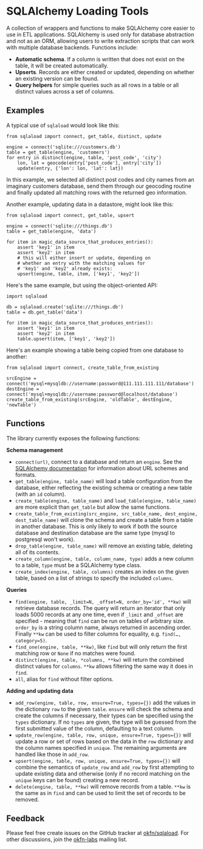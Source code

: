 SQLAlchemy Loading Tools
========================

A collection of wrappers and functions to make SQLAlchemy core easier 
to use in ETL applications. SQLAlchemy is used only for database
abstraction and not as an ORM, allowing users to write extraction
scripts that can work with multiple database backends. Functions
include:

* **Automatic schema**. If a column is written that does not
  exist on the table, it will be created automatically.
* **Upserts**. Records are either created or updated, depending on
  whether an existing version can be found.
* **Query helpers** for simple queries such as all rows in a table or
  all distinct values across a set of columns.

Examples
--------

A typical use of ``sqlaload`` would look like this:

	from sqlaload import connect, get_table, distinct, update
    
	engine = connect('sqlite:///customers.db')
	table = get_table(engine, 'customers')
	for entry in distinct(engine, table, 'post_code', 'city')
    	lon, lat = geocode(entry['post_code'], entry['city'])
	    update(entry, {'lon': lon, 'lat': lat})

In this example, we selected all distinct post codes and city names from an imaginary customers database, send them through our geocoding routine and finally updated all matching rows with the returned geo information.

Another example, updating data in a datastore, might look like this:

	from sqlaload import connect, get_table, upsert
    
	engine = connect('sqlite:///things.db')
	table = get_table(engine, 'data')
    
	for item in magic_data_source_that_produces_entries():
    	assert 'key1' in item
	    assert 'key2' in item
	    # this will either insert or update, depending on 
	    # whether an entry with the matching values for 
	    # 'key1' and 'key2' already exists:
    	upsert(engine, table, item, ['key1', 'key2'])


Here's the same example, but using the object-oriented API:

    import sqlaload

    db = sqlaload.create('sqlite:///things.db')
    table = db.get_table('data')

    for item in magic_data_source_that_produces_entries():
        assert 'key1' in item
        assert 'key2' in item
        table.upsert(item, ['key1', 'key2'])


Here's an example showing a table being copied from one database to another:

	from sqlaload import connect, create_table_from_existing

	srcEngine = connect('mysql+mysqldb://username:password@111.111.111.111/database')
	destEngine = connect('mysql+mysqldb://username:password@localhost/database')
	create_table_from_existing(srcEngine, 'oldTable', destEngine, 'newTable')

Functions
---------

The library currently exposes the following functions:

**Schema management**

* ``connect(url)``, connect to a database and return an ``engine``. See the [SQLAlchemy documentation](http://docs.sqlalchemy.org/en/rel_0_8/core/engines.html#database-urls) for information about URL schemes and formats.
* ``get_table(engine, table_name)`` will load a table configuration from the database, either reflecting the existing schema or creating a new table (with an ``id`` column).
* ``create_table(engine, table_name)`` and ``load_table(engine, table_name)`` are more explicit than ``get_table`` but allow the same functions.
* ``create_table_from_existing(src_engine, src_table_name, dest_engine, dest_table_name)`` will clone the schema and create a table from a table in another database. This is only likely to work if both the source database and destination database are the same type (mysql to postgresql won't work).
* ``drop_table(engine, table_name)`` will remove an existing table, deleting all of its contents.
* ``create_column(engine, table, column_name, type)`` adds a new column to a table, ``type`` must be a SQLAlchemy type class.
* ``create_index(engine, table, columns)`` creates an index on the given table, based on a list of strings to specify the included ``columns``.

**Queries**

* ``find(engine, table, _limit=N, _offset=N, order_by='id', **kw)`` will retrieve database records. The query will return an iterator that only loads 5000 records at any one time, even if ``_limit`` and ``_offset`` are specified - meaning that ``find`` can be run on tables of arbitrary size. ``order_by`` is a string column name, always returned in ascending order. Finally ``**kw`` can be used to filter columns for equality, e.g. ``find(…, category=5)``. 
* ``find_one(engine, table, **kw)``, like ``find`` but will only return the first matching row or ``None`` if no matches were found. 
* ``distinct(engine, table, *columns, **kw)`` will return the combined distinct values for ``columns``. ``**kw`` allows filtering the same way it does in ``find``.
* ``all``, alias for ``find`` without filter options.

**Adding and updating data**

* ``add_row(engine, table, row, ensure=True, types={})`` add the values in the dictionary ``row`` to the given ``table``. ``ensure`` will check the schema and create the columns if necessary, their types can be specified using the ``types`` dictionary. If no ``types`` are given, the type will be guessed from the first submitted value of the column, defaulting to a text column. 
* ``update_row(engine, table, row, unique, ensure=True, types={})`` will update a row or set of rows based on the data in the ``row`` dictionary and the column names specified in ``unique``. The remaining arguments are handled like those in ``add_row``. 
* ``upsert(engine, table, row, unique, ensure=True, types={})`` will combine the semantics of ``update_row`` and ``add_row`` by first attempting to update existing data and otherwise (only if no record matching on the ``unique`` keys can be found) creating a new record.
* ``delete(engine, table, **kw)`` will remove records from a table. ``**kw`` is the same as in ``find`` and can be used to limit the set of records to be removed.



Feedback
--------

Please feel free create issues on the GitHub tracker at [okfn/sqlaload](https://github.com/okfn/sqlaload/issues). For other discussions, join the [okfn-labs](http://lists.okfn.org/mailman/listinfo/okfn-labs) mailing list. 



